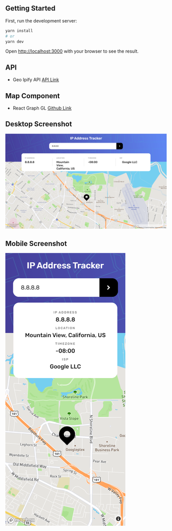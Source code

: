 ## Getting Started

First, run the development server:

```bash
yarn install
# or
yarn dev
```

Open [http://localhost:3000](http://localhost:3000) with your browser to see the result.

## API
- Geo Ipify API [API Link](https://geo.ipify.org/)

## Map Component
- React Graph GL [Github Link](https://github.com/visgl/react-map-gl#readme)

## Desktop Screenshot

![Desktop Screenshot](desktop-screenshot.png)

## Mobile Screenshot

![Mobile Screenshot](mobile-screenshot.png)
